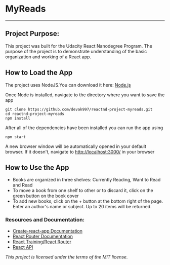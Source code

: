 # MyReads

---

## Project Purpose:

This project was built for the Udacity React Nanodegree Program. The purpose of the project is to demonstrate understanding of the basic organization and working of a React app.

## How to Load the App

The project uses NodeJS.You can download it here: [Node.js](https://nodejs.org/en/)

Once Node is installed, navigate to the directory where you want to save the app

```
git clone https://github.com/devak997/reactnd-project-myreads.git
cd reactnd-project-myreads
npm install

```

After all of the dependencies have been installed you can run the app using

```
npm start

```

A new browser window will be automatically opened in your default browser. If it doesn't, navigate to [http://localhost:3000/](http://localhost:3000/) in your browser

## How to Use the App

- Books are organized in three shelves: Currently Reading, Want to Read and Read
- To move a book from one shelf to other or to discard it, click on the green button on the book cover
- To add new books, click on the + button at the bottom right of the page.
  Enter an author's name or subject. Up to 20 items will be returned. 

### Resources and Documentation:

- [Create-react-app Documentation](https://github.com/facebookincubator/create-react-app)
- [React Router Documentation](http://knowbody.github.io/react-router-docs/)
- [React Training/React Router](https://reacttraining.com/react-router/web/api/BrowserRouter)
- [React API](https://facebook.github.io/react/docs/react-api.html)

_This project is licensed under the terms of the MIT license._